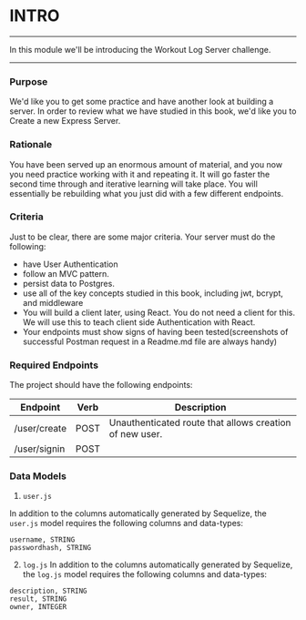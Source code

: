 # INTRO
---
In this module we'll be introducing the Workout Log Server challenge. 

<hr>

### Purpose
We'd like you to get some practice and have another look at building a server. In order to review what we have studied in this book, we'd like you to <italics><bold>Create a new Express Server</bold></italics>.

### Rationale
You have been served up an enormous amount of material, and you now you need practice working with it and repeating it. It will go faster the second time through and iterative learning will take place. You will essentially be rebuilding what you just did with a few different endpoints. 

### Criteria
Just to be clear, there are some major criteria. Your server must do the following:
 * have User Authentication
 * follow an MVC pattern.
 * persist data to Postgres.
 * use all of the key concepts studied in this book, including jwt, bcrypt, and middleware
 * You will build a client later, using React. You do not need a client for this. We will use this to teach client side Authentication with React. 
 * Your endpoints must show signs of having been tested(screenshots of successful Postman request in a Readme.md file are always handy)

### Required Endpoints
The project should have the following endpoints:


| Endpoint      | Verb |  Description	  |
| ------------- |:----:|------------- |
| /user/create  | POST |  Unauthenticated route that allows creation of new user.			  |
| /user/signin  | POST |			  |



### Data Models
1. `user.js`

In addition to the columns automatically generated by Sequelize, the `user.js` model requires the following columns and data-types:
```
username, STRING
passwordhash, STRING
```

2. `log.js` 
In addition to the columns automatically generated by Sequelize, the `log.js` model requires the following columns and data-types:

```
description, STRING
result, STRING
owner, INTEGER
```

